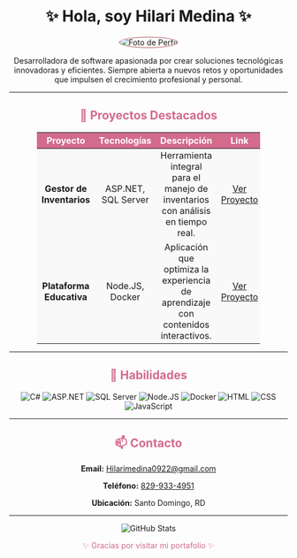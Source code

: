 <!-- Portafolio Profesional de GitHub -->
<h1 align="center">✨ Hola, soy Hilari Medina ✨</h1>
<p align="center">
  <img src="https://via.placeholder.com/150" alt="Foto de Perfil" style="border-radius: 50%; border: 2px solid #d1a3a4;" />
</p>
<p align="center">
  Desarrolladora de software apasionada por crear soluciones tecnológicas innovadoras y eficientes. Siempre abierta a nuevos retos y oportunidades que impulsen el crecimiento profesional y personal.
</p>

---

<h2 align="center" style="color: #d26b8c;">💼 Proyectos Destacados</h2>

<div align="center">
  <table style="border-collapse: collapse; width: 80%; text-align: center; margin: auto; background-color: #f9f9f9;">
    <thead style="background-color: #d26b8c; color: #fff;">
      <tr>
        <th>Proyecto</th>
        <th>Tecnologías</th>
        <th>Descripción</th>
        <th>Link</th>
      </tr>
    </thead>
    <tbody>
      <tr>
        <td><strong>Gestor de Inventarios</strong></td>
        <td>ASP.NET, SQL Server</td>
        <td>Herramienta integral para el manejo de inventarios con análisis en tiempo real.</td>
        <td><a href="https://github.com/tu-repo-inventario" target="_blank">Ver Proyecto</a></td>
      </tr>
      <tr>
        <td><strong>Plataforma Educativa</strong></td>
        <td>Node.JS, Docker</td>
        <td>Aplicación que optimiza la experiencia de aprendizaje con contenidos interactivos.</td>
        <td><a href="https://github.com/tu-repo-educacion" target="_blank">Ver Proyecto</a></td>
      </tr>
    </tbody>
  </table>
</div>

---

<h2 align="center" style="color: #d26b8c;">🌟 Habilidades</h2>

<div align="center">
  <p>
    <img src="https://img.shields.io/badge/-C%23-239120?logo=csharp&logoColor=white&style=for-the-badge" alt="C#" />
    <img src="https://img.shields.io/badge/-ASP.NET-512BD4?logo=dotnet&logoColor=white&style=for-the-badge" alt="ASP.NET" />
    <img src="https://img.shields.io/badge/-SQL_Server-CC2927?logo=microsoftsqlserver&logoColor=white&style=for-the-badge" alt="SQL Server" />
    <img src="https://img.shields.io/badge/-Node.JS-339933?logo=nodedotjs&logoColor=white&style=for-the-badge" alt="Node.JS" />
    <img src="https://img.shields.io/badge/-Docker-2496ED?logo=docker&logoColor=white&style=for-the-badge" alt="Docker" />
    <img src="https://img.shields.io/badge/-HTML-E34F26?logo=html5&logoColor=white&style=for-the-badge" alt="HTML" />
    <img src="https://img.shields.io/badge/-CSS-1572B6?logo=css3&logoColor=white&style=for-the-badge" alt="CSS" />
    <img src="https://img.shields.io/badge/-JavaScript-F7DF1E?logo=javascript&logoColor=black&style=for-the-badge" alt="JavaScript" />
  </p>
</div>

---

<h2 align="center" style="color: #d26b8c;">📫 Contacto</h2>

<div align="center">
  <p><strong>Email:</strong> <a href="mailto:Hilarimedina0922@gmail.com">Hilarimedina0922@gmail.com</a></p>
  <p><strong>Teléfono:</strong> <a href="tel:+18299334951">829-933-4951</a></p>
  <p><strong>Ubicación:</strong> Santo Domingo, RD</p>
</div>

---

<p align="center">
  <img src="https://github-readme-stats.vercel.app/api?username=HilariMF&show_icons=true&theme=radical" alt="GitHub Stats" />
</p>

<p align="center" style="color: #d26b8c;">✨ Gracias por visitar mi portafolio ✨</p>
